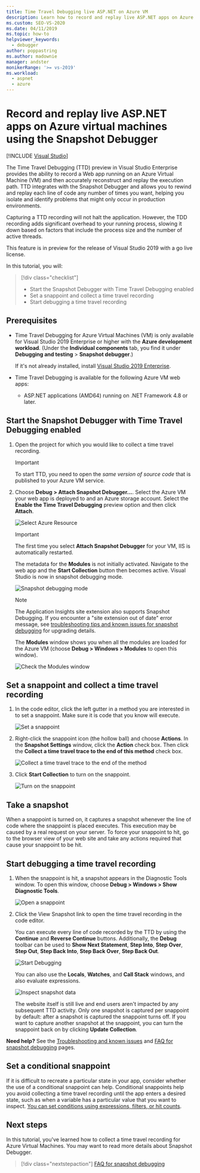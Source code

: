 ```yaml
---
title: Time Travel Debugging live ASP.NET on Azure VM
description: Learn how to record and replay live ASP.NET apps on Azure virtual machines using the Snapshot Debugger.
ms.custom: SEO-VS-2020
ms.date: 04/11/2019
ms.topic: how-to
helpviewer_keywords: 
  - debugger
author: poppastring
ms.author: madownie
manager: andster
monikerRange: '>= vs-2019'
ms.workload: 
  - aspnet
  - azure
---
```

# Record and replay live ASP.NET apps on Azure virtual machines using the Snapshot Debugger

 [!INCLUDE [Visual Studio](~/includes/applies-to-version/vs-windows-only.md)]

The Time Travel Debugging (TTD) preview in Visual Studio Enterprise provides the ability to record a Web app running on an Azure Virtual Machine (VM) and then accurately reconstruct and replay the execution path. TTD integrates with the Snapshot Debugger and allows you to rewind and replay each line of code any number of times you want, helping you isolate and identify problems that might only occur in production environments.

Capturing a TTD recording will not halt the application. However, the TDD recording adds significant overhead to your running process, slowing it down based on factors that include the process size and the number of active threads.

This feature is in preview for the release of Visual Studio 2019 with a go live license.

In this tutorial, you will:

> [!div class="checklist"]
> * Start the Snapshot Debugger with Time Travel Debugging enabled
> * Set a snappoint and collect a time travel recording
> * Start debugging a time travel recording

## Prerequisites

* Time Travel Debugging for Azure Virtual Machines (VM) is only available for Visual Studio 2019 Enterprise or higher with the **Azure development workload**. (Under the **Individual components** tab, you find it under **Debugging and testing** > **Snapshot debugger**.)

    If it's not already installed, install [Visual Studio 2019 Enterprise](https://visualstudio.microsoft.com/vs/).

* Time Travel Debugging is available for the following Azure VM web apps:
  * ASP.NET applications (AMD64) running on .NET Framework 4.8 or later.

## Start the Snapshot Debugger with Time Travel Debugging enabled

1. Open the project for which you would like to collect a time travel recording.

    > [!IMPORTANT]
    > To start TTD, you need to open the *same version of source code* that is published to your Azure VM service.

1. Choose **Debug > Attach Snapshot Debugger...**. Select the Azure VM your web app is deployed to and an Azure storage account. Select the **Enable the Time Travel Debugging** preview option and then click **Attach**.

      ![Select Azure Resource](../debugger/media/time-travel-debugging-select-azure-resource-vm.png)

    > [!IMPORTANT]
    > The first time you select **Attach Snapshot Debugger** for your VM, IIS is automatically restarted.

    The metadata for the **Modules** is not initially activated. Navigate to the web app and the **Start Collection** button then becomes active. Visual Studio is now in snapshot debugging mode.

   ![Snapshot debugging mode](../debugger/media/snapshot-message.png)

    > [!NOTE]
    > The Application Insights site extension also supports Snapshot Debugging. If you encounter a "site extension out of date" error message, see [troubleshooting tips and known issues for snapshot debugging](../debugger/debug-live-azure-apps-troubleshooting.md) for upgrading details.

   The **Modules** window shows you when all the modules are loaded for the Azure VM (choose **Debug > Windows > Modules** to open this window).

   ![Check the Modules window](../debugger/media/snapshot-modules.png)

## Set a snappoint and collect a time travel recording

1. In the code editor, click the left gutter in a method you are interested in to set a snappoint. Make sure it is code that you know will execute.

   ![Set a snappoint](../debugger/media/time-travel-debugging-set-snappoint-settings.png)

1. Right-click the snappoint icon (the hollow ball) and choose **Actions**. In the **Snapshot Settings** window, click the **Action** check box. Then click the **Collect a time travel trace to the end of this method** check box.

   ![Collect a time travel trace to the end of the method](../debugger/media/time-travel-debugging-set-snappoint-action.png)

1. Click **Start Collection** to turn on the snappoint.

   ![Turn on the snappoint](../debugger/media/snapshot-start-collection.png)

## Take a snapshot

When a snappoint is turned on, it captures a snapshot whenever the line of code where the snappoint is placed executes. This execution may be caused by a real request on your server. To force your snappoint to hit, go to the browser view of your web site and take any actions required that cause your snappoint to be hit.

## Start debugging a time travel recording

1. When the snappoint is hit, a snapshot appears in the Diagnostic Tools window. To open this window, choose **Debug > Windows > Show Diagnostic Tools**.

   ![Open a snappoint](../debugger/media/snapshot-diagsession-window.png)

1. Click the View Snapshot link to open the time travel recording in the code editor.
  
   You can execute every line of code recorded by the TTD by using the **Continue** and **Reverse Continue** buttons. Additionally, the **Debug** toolbar can be used to **Show Next Statement**, **Step Into**, **Step Over**, **Step Out**, **Step Back Into**, **Step Back Over**, **Step Back Out**.

   ![Start Debugging](../debugger/media/time-travel-debugging-step-commands.png)

   You can also use the **Locals**, **Watches**, and **Call Stack** windows, and also evaluate expressions.

   ![Inspect snapshot data](../debugger/media/time-travel-debugging-start-debugging.png)

    The website itself is still live and end users aren't impacted by any subsequent TTD activity. Only one snapshot is captured per snappoint by default: after a snapshot is captured the snappoint turns off. If you want to capture another snapshot at the snappoint, you can turn the snappoint back on by clicking **Update Collection**.

**Need help?** See the [Troubleshooting and known issues](../debugger/debug-live-azure-apps-troubleshooting.md) and [FAQ for snapshot debugging](../debugger/debug-live-azure-apps-faq.yml) pages.

## Set a conditional snappoint

If it is difficult to recreate a particular state in your app, consider whether the use of a conditional snappoint can help. Conditional snappoints help you avoid collecting a time travel recording until the app enters a desired state, such as when a variable has a particular value that you want to inspect. [You can set conditions using expressions, filters, or hit counts](../debugger/debug-live-azure-apps-troubleshooting.md).

## Next steps

In this tutorial, you've learned how to collect a time travel recording for Azure Virtual Machines. You may want to read more details about Snapshot Debugger.

> [!div class="nextstepaction"]
> [FAQ for snapshot debugging](../debugger/debug-live-azure-apps-faq.yml)
